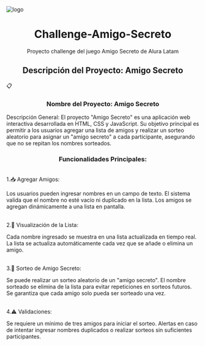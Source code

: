 ![logo](https://www.startpage.com/av/proxy-image?piurl=https%3A%2F%2Ftse3.mm.bing.net%2Fth%3Fid%3DOIP.oy5Xp_rtparS0MAG9uSogQHaIC%26pid%3DApi&sp=1738788883T3816529b6de92e8c12a5050adf3ba78f318faeed2153b20acfbda668d00f1912)

<h1 align="center"> Challenge-Amigo-Secreto </h1>

<p  align="center"> Proyecto challenge del juego Amigo Secreto de  Alura Latam</p>



<h2  align="center">Descripción del Proyecto: Amigo Secreto</h2>



📋 
<h3  align="center">Nombre del Proyecto: Amigo Secreto</h3>

<p1 align="center"> Descripción General:
El proyecto "Amigo Secreto" es una aplicación web interactiva desarrollada en HTML, CSS y JavaScript. Su objetivo principal es permitir a los usuarios agregar una lista de amigos y realizar un sorteo aleatorio para asignar un "amigo secreto" a cada participante, asegurando que no se repitan los nombres sorteados.</p1>

<h3 align="center">Funcionalidades Principales:</h3>

<p2 align="left"><br> 1.📥 Agregar Amigos:</br>

Los usuarios pueden ingresar nombres en un campo de texto.
El sistema valida que el nombre no esté vacío ni duplicado en la lista.
Los amigos se agregan dinámicamente a una lista en pantalla.</p2>

<p3 align="left"><br> 2.📝 Visualización de la Lista:</br>

Cada nombre ingresado se muestra en una lista actualizada en tiempo real.
La lista se actualiza automáticamente cada vez que se añade o elimina un amigo.</p3>

<p4 align="left"><br> 3.🎯 Sorteo de Amigo Secreto:</br>

Se puede realizar un sorteo aleatorio de un "amigo secreto".
El nombre sorteado se elimina de la lista para evitar repeticiones en sorteos futuros.
Se garantiza que cada amigo solo pueda ser sorteado una vez.</p4>

<p5 align="left"><br> 4.⚠️ Validaciones:</br>

Se requiere un mínimo de tres amigos para iniciar el sorteo.
Alertas en caso de intentar ingresar nombres duplicados o realizar sorteos sin suficientes participantes. </p5>
